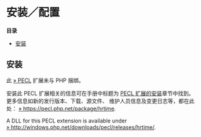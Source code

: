 安装／配置
==========

**目录**

-   [安装](/hrtime/setup.html#安装)

安装
----

此 <a href="https://pecl.php.net/" class="link external">» PECL</a>
扩展未与 PHP 捆绑。

安装此 PECL 扩展相关的信息可在手册中标题为
<a href="/install/pecl.html" class="link">PECL 扩展的安装</a>章节中找到。更多信息如新的发行版本、下载、源文件、
维护人员信息及变更日志等，都在此处：
<a href="https://pecl.php.net/package/hrtime" class="link external">» https://pecl.php.net/package/hrtime</a>.

A DLL for this PECL extension is available under
<a href="http://windows.php.net/downloads/pecl/releases/hrtime/" class="link external">» http://windows.php.net/downloads/pecl/releases/hrtime/</a>.
